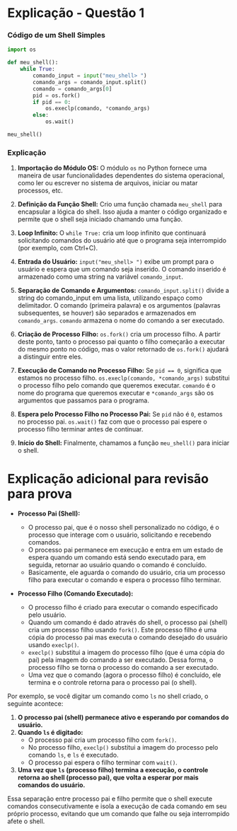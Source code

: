 
# Explicação - Questão 1

### Código de um Shell Simples

```python
import os

def meu_shell():
    while True:
        comando_input = input("meu_shell> ")
        comando_args = comando_input.split()
        comando = comando_args[0]
        pid = os.fork()
        if pid == 0:
            os.execlp(comando, *comando_args)
        else:
            os.wait()

meu_shell()
```

### Explicação

1. **Importação do Módulo OS:**
   O módulo `os` no Python fornece uma maneira de usar funcionalidades dependentes do sistema operacional, como ler ou escrever no sistema de arquivos, iniciar ou matar processos, etc.

2. **Definição da Função Shell:**
   Crio uma função chamada `meu_shell` para encapsular a lógica do shell. Isso ajuda a manter o código organizado e permite que o shell seja iniciado chamando uma função.

3. **Loop Infinito:**
   O `while True:` cria um loop infinito que continuará solicitando comandos do usuário até que o programa seja interrompido (por exemplo, com Ctrl+C).

4. **Entrada do Usuário:**
   `input("meu_shell> ")` exibe um prompt para o usuário e espera que um comando seja inserido. O comando inserido é armazenado como uma string na variável `comando_input`.

5. **Separação de Comando e Argumentos:**
   `comando_input.split()` divide a string do comando_input em uma lista, utilizando espaço como delimitador. O comando (primeira palavra) e os argumentos (palavras subsequentes, se houver) são separados e armazenados em `comando_args`. `comando` armazena o nome do comando a ser executado.

6. **Criação de Processo Filho:**
   `os.fork()` cria um processo filho. A partir deste ponto, tanto o processo pai quanto o filho começarão a executar do mesmo ponto no código, mas o valor retornado de `os.fork()` ajudará a distinguir entre eles.

7. **Execução de Comando no Processo Filho:**
   Se `pid == 0`, significa que estamos no processo filho. `os.execlp(comando, *comando_args)` substitui o processo filho pelo comando que queremos executar. `comando` é o nome do programa que queremos executar e `*comando_args` são os argumentos que passamos para o programa.

8. **Espera pelo Processo Filho no Processo Pai:**
   Se `pid` não é `0`, estamos no processo pai. `os.wait()` faz com que o processo pai espere o processo filho terminar antes de continuar.

9. **Início do Shell:**
   Finalmente, chamamos a função `meu_shell()` para iniciar o shell.





# Explicação adicional para revisão para prova

- **Processo Pai (Shell):**
  - O processo pai, que é o nosso shell personalizado no código, é o processo que interage com o usuário, solicitando e recebendo comandos.
  - O processo pai permanece em execução e entra em um estado de espera quando um comando está sendo executado para, em seguida, retornar ao usuário quando o comando é concluído.
  - Basicamente, ele aguarda o comando do usuário, cria um processo filho para executar o comando e espera o processo filho terminar.

- **Processo Filho (Comando Executado):**
  - O processo filho é criado para executar o comando especificado pelo usuário.
  - Quando um comando é dado através do shell, o processo pai (shell) cria um processo filho usando `fork()`. Este processo filho é uma cópia do processo pai mas executa o comando desejado do usuário usando `execlp()`.
  - `execlp()` substitui a imagem do processo filho (que é uma cópia do pai) pela imagem do comando a ser executado. Dessa forma, o processo filho se torna o processo do comando a ser executado.
  - Uma vez que o comando (agora o processo filho) é concluído, ele termina e o controle retorna para o processo pai (o shell).

Por exemplo, se você digitar um comando como `ls` no shell criado, o seguinte acontece:

1. **O processo pai (shell) permanece ativo e esperando por comandos do usuário.**
2. **Quando `ls` é digitado:**
   - O processo pai cria um processo filho com `fork()`.
   - No processo filho, `execlp()` substitui a imagem do processo pelo comando `ls`, e `ls` é executado.
   - O processo pai espera o filho terminar com `wait()`.
3. **Uma vez que `ls` (processo filho) termina a execução, o controle retorna ao shell (processo pai), que volta a esperar por mais comandos do usuário.**

Essa separação entre processo pai e filho permite que o shell execute comandos consecutivamente e isola a execução de cada comando em seu próprio processo, evitando que um comando que falhe ou seja interrompido afete o shell.
